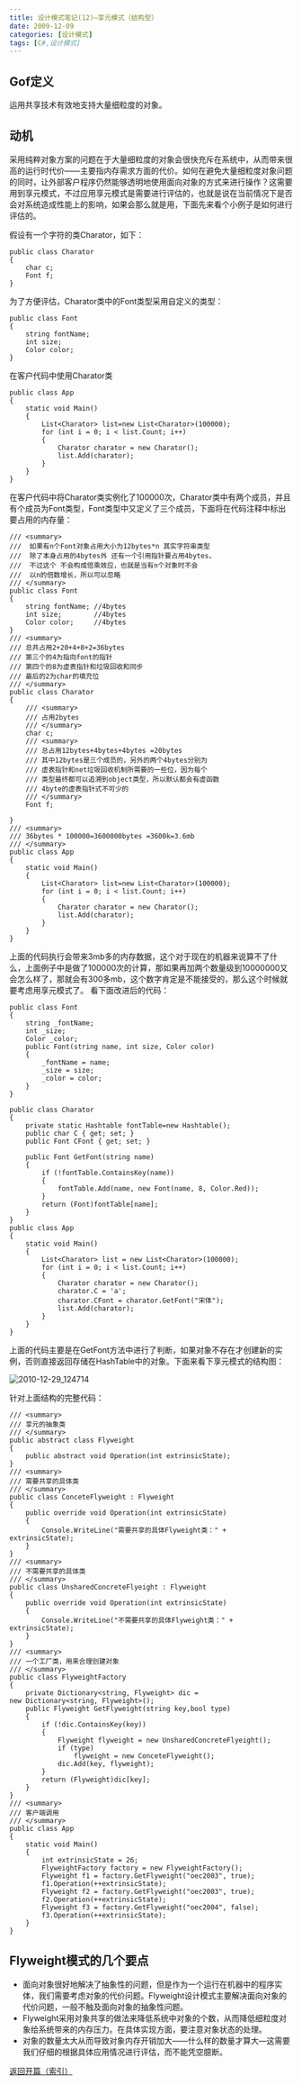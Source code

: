 ```yaml
---
title: 设计模式笔记(12)—享元模式（结构型）
date: 2009-12-09
categories: [设计模式]
tags: [C#,设计模式]
---
```


## Gof定义

运用共享技术有效地支持大量细粒度的对象。

## 动机

采用纯粹对象方案的问题在于大量细粒度的对象会很快充斥在系统中，从而带来很高的运行时代价——主要指内存需求方面的代价。如何在避免大量细粒度对象问题的同时，让外部客户程序仍然能够透明地使用面向对象的方式来进行操作？这需要用到享元模式，不过应用享元模式是需要进行评估的，也就是说在当前情况下是否会对系统造成性能上的影响，如果会那么就是用，下面先来看个小例子是如何进行评估的。

假设有一个字符的类Charator，如下：

```
public class Charator
{
    char c;
    Font f;
}
```

为了方便评估，Charator类中的Font类型采用自定义的类型：

```
public class Font
{
    string fontName;
    int size;
    Color color;
}
```

在客户代码中使用Charator类

```
public class App
{
    static void Main()
    {
        List<Charator> list=new List<Charator>(100000);
        for (int i = 0; i < list.Count; i++)
        {
            Charator charator = new Charator();
            list.Add(charator);
        }
    }
}
```

在客户代码中将Charator类实例化了100000次，Charator类中有两个成员，并且有个成员为Font类型，Font类型中又定义了三个成员，下面将在代码注释中标出要占用的内存量：

```
/// <summary>
///  如果有n个Font对象占用大小为12bytes*n 其实字符串类型
///  除了本身占用的4bytes外 还有一个引用指针要占用4bytes，
///  不过这个 不会构成倍乘效应，也就是当有n个对象时不会
///  以n的倍数增长，所以可以忽略
/// </summary>
public class Font
{
    string fontName; //4bytes
    int size;        //4bytes
    Color color;     //4bytes
}
/// <summary>
/// 总共占用2+20+4+8+2=36bytes
/// 第三个的4为指向font的指针
/// 第四个的8为虚表指针和垃圾回收和同步
/// 最后的2为char的填充位
/// </summary>
public class Charator
{
    /// <summary>
    /// 占用2bytes
    /// </summary>
    char c;
    /// <summary>
    /// 总占用12bytes+4bytes+4bytes =20bytes
    /// 其中12bytes是三个成员的，另外的两个4bytes分别为
    /// 虚表指针和net垃圾回收机制所需要的一些位，因为每个
    /// 类型最终都可以追溯到object类型，所以默认都会有虚函数
    /// 4byte的虚表指针式不可少的
    /// </summary>
    Font f; 

}
/// <summary>
/// 36bytes * 100000=3600000bytes =3600k=3.6mb
/// </summary>
public class App
{
    static void Main()
    {
        List<Charator> list=new List<Charator>(100000);
        for (int i = 0; i < list.Count; i++)
        {
            Charator charator = new Charator();
            list.Add(charator);
        }
    }
}
```

上面的代码执行会带来3mb多的内存数据，这个对于现在的机器来说算不了什么，上面例子中是做了100000次的计算，那如果再加两个数量级到10000000又会怎么样了，那就会有300多mb，这个数字肯定是不能接受的，那么这个时候就要考虑用享元模式了。 看下面改进后的代码：

```
public class Font
{
    string _fontName;
    int _size;
    Color _color;
    public Font(string name, int size, Color color)
    {
        _fontName = name;
        _size = size;
        _color = color;
    }
}

public class Charator
{
    private static Hashtable fontTable=new Hashtable();
    public char C { get; set; }
    public Font CFont { get; set; }

    public Font GetFont(string name)
    {
        if (!fontTable.ContainsKey(name))
        {
            fontTable.Add(name, new Font(name, 8, Color.Red));
        }
        return (Font)fontTable[name];
    }
}
public class App
{
    static void Main()
    {
        List<Charator> list = new List<Charator>(100000);
        for (int i = 0; i < list.Count; i++)
        {
            Charator charator = new Charator();
            charator.C = 'a';
            charator.CFont = charator.GetFont("宋体");
            list.Add(charator);
        }
    }
}
```

上面的代码主要是在GetFont方法中进行了判断，如果对象不存在才创建新的实例，否则直接返回存储在HashTable中的对象。下面来看下享元模式的结构图：

![2010-12-29_124714](http://oec2003.qiniudn.com/2010-12-29_124714.png)

针对上面结构的完整代码：

```
/// <summary>
/// 享元的抽象类
/// </summary>
public abstract class Flyweight
{
    public abstract void Operation(int extrinsicState);
}
/// <summary>
/// 需要共享的具体类
/// </summary>
public class ConceteFlyweight : Flyweight
{
    public override void Operation(int extrinsicState)
    {
        Console.WriteLine("需要共享的具体Flyweight类：" + extrinsicState);
    }
}
/// <summary>
/// 不需要共享的具体类
/// </summary>
public class UnsharedConcreteFlyeight : Flyweight
{
    public override void Operation(int extrinsicState)
    {
        Console.WriteLine("不需要共享的具体Flyweight类：" + extrinsicState);
    }
}
/// <summary>
/// 一个工厂类，用来合理创建对象
/// </summary>
public class FlyweightFactory
{
    private Dictionary<string, Flyweight> dic = 
new Dictionary<string, Flyweight>();
    public Flyweight GetFlyweight(string key,bool type)
    {
        if (!dic.ContainsKey(key))
        {
            Flyweight flyweight = new UnsharedConcreteFlyeight();
            if (type)
                flyweight = new ConceteFlyweight();
            dic.Add(key, flyweight);
        }
        return (Flyweight)dic[key];
    }
}
/// <summary>
/// 客户端调用
/// </summary>
public class App
{
    static void Main()
    {
        int extrinsicState = 26;
        FlyweightFactory factory = new FlyweightFactory();
        Flyweight f1 = factory.GetFlyweight("oec2003", true);
        f1.Operation(++extrinsicState);
        Flyweight f2 = factory.GetFlyweight("oec2003", true);
        f2.Operation(++extrinsicState);
        Flyweight f3 = factory.GetFlyweight("oec2004", false);
        f3.Operation(++extrinsicState);
    }
}
```

## Flyweight模式的几个要点

* 面向对象很好地解决了抽象性的问题，但是作为一个运行在机器中的程序实体，我们需要考虑对象的代价问题。Flyweight设计模式主要解决面向对象的代价问题，一般不触及面向对象的抽象性问题。
* Flyweight采用对象共享的做法来降低系统中对象的个数，从而降低细粒度对象给系统带来的内存压力。在具体实现方面，要注意对象状态的处理。
* 对象的数量太大从而导致对象内存开销加大——什么样的数量才算大—这需要我们仔细的根据具体应用情况进行评估，而不能凭空臆断。

[返回开篇（索引）](http://blog.fwhyy.com/2009/11/design-patterns-notes-1-index/)

